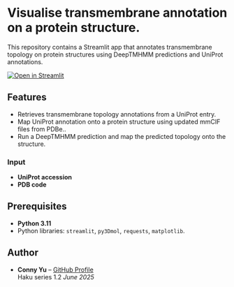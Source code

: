 # Visualise transmembrane annotation on a protein structure.

This repository contains a Streamlit app that annotates transmembrane topology on protein structures using DeepTMHMM predictions and UniProt annotations.

[![Open in Streamlit](https://static.streamlit.io/badges/streamlit_badge_black_white.svg)](https://tm-annotations.streamlit.app/)

## Features

- Retrieves transmembrane topology annotations from a UniProt entry.
- Map UniProt annotation onto a protein structure using updated mmCIF files from PDBe..
- Run a DeepTMHMM prediction and map the predicted topology onto the structure.
  
### Input
- **UniProt accession**
- **PDB code**

## Prerequisites

- **Python 3.11**
- Python libraries: `streamlit`, `py3Dmol`, `requests`, `matplotlib`.
    
## Author

- **Conny Yu** – [GitHub Profile](https://github.com/connyyu)  
  Haku series 1.2 _June 2025_
